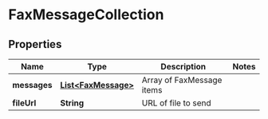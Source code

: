 
# FaxMessageCollection

## Properties
Name | Type | Description | Notes
------------ | ------------- | ------------- | -------------
**messages** | [**List&lt;FaxMessage&gt;**](FaxMessage.md) | Array of FaxMessage items | 
**fileUrl** | **String** | URL of file to send | 



